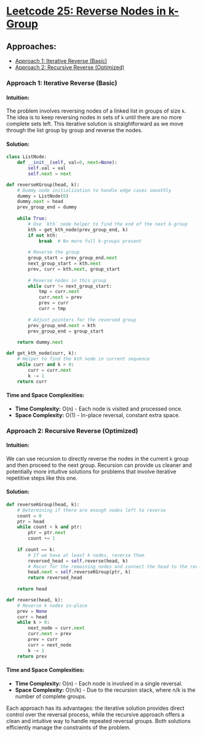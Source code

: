 # [Leetcode 25: Reverse Nodes in k-Group](https://leetcode.com/problems/reverse-nodes-in-k-group/)

## Approaches:
- [Approach 1: Iterative Reverse (Basic)](#approach-1-iterative-reverse-basic)
- [Approach 2: Recursive Reverse (Optimized)](#approach-2-recursive-reverse-optimized)

### Approach 1: Iterative Reverse (Basic)

#### Intuition:
The problem involves reversing nodes of a linked list in groups of size `k`. The idea is to keep reversing nodes in sets of `k` until there are no more complete sets left. This iterative solution is straightforward as we move through the list group by group and reverse the nodes.

#### Solution:
```python
class ListNode:
    def __init__(self, val=0, next=None):
        self.val = val
        self.next = next

def reverseKGroup(head, k):
    # Dummy node initialization to handle edge cases smoothly
    dummy = ListNode(0)
    dummy.next = head
    prev_group_end = dummy
    
    while True:
        # Use `kth` node helper to find the end of the next k-group
        kth = get_kth_node(prev_group_end, k)
        if not kth:
            break  # No more full k-groups present
        
        # Reverse the group
        group_start = prev_group_end.next
        next_group_start = kth.next
        prev, curr = kth.next, group_start
        
        # Reverse nodes in this group
        while curr != next_group_start:
            tmp = curr.next
            curr.next = prev
            prev = curr
            curr = tmp
        
        # Adjust pointers for the reversed group
        prev_group_end.next = kth
        prev_group_end = group_start
        
    return dummy.next

def get_kth_node(curr, k):
    # Helper to find the kth node in current sequence
    while curr and k > 0:
        curr = curr.next
        k -= 1
    return curr
```

#### Time and Space Complexities:
- **Time Complexity:** O(n) - Each node is visited and processed once.
- **Space Complexity:** O(1) - In-place reversal, constant extra space.

### Approach 2: Recursive Reverse (Optimized)

#### Intuition:
We can use recursion to directly reverse the nodes in the current `k` group and then proceed to the next group. Recursion can provide us cleaner and potentially more intuitive solutions for problems that involve iterative repetitive steps like this one.

#### Solution:
```python
def reverseKGroup(head, k):
    # Determining if there are enough nodes left to reverse
    count = 0
    ptr = head
    while count < k and ptr:
        ptr = ptr.next
        count += 1
    
    if count == k:
        # If we have at least k nodes, reverse them
        reversed_head = self.reverse(head, k)
        # Recur for the remaining nodes and connect the head to the reversed result
        head.next = self.reverseKGroup(ptr, k)
        return reversed_head
    
    return head

def reverse(head, k):
    # Reverse k nodes in-place
    prev = None
    curr = head
    while k > 0:
        next_node = curr.next
        curr.next = prev
        prev = curr
        curr = next_node
        k -= 1
    return prev
```

#### Time and Space Complexities:
- **Time Complexity:** O(n) - Each node is involved in a single reversal.
- **Space Complexity:** O(n/k) - Due to the recursion stack, where n/k is the number of complete groups.

Each approach has its advantages: the iterative solution provides direct control over the reversal process, while the recursive approach offers a clean and intuitive way to handle repeated reversal groups. Both solutions efficiently manage the constraints of the problem.

